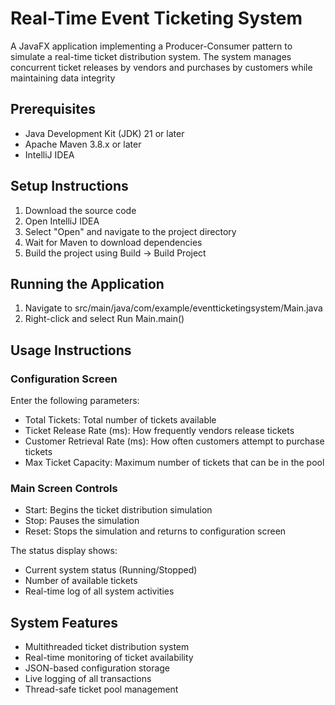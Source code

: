 # Real-Time Event Ticketing System

A JavaFX application implementing a Producer-Consumer pattern to simulate a real-time ticket distribution system. The system manages concurrent ticket releases by vendors and purchases by customers while maintaining data integrity

## Prerequisites

- Java Development Kit (JDK) 21 or later
- Apache Maven 3.8.x or later
- IntelliJ IDEA 

## Setup Instructions

1. Download the source code
2. Open IntelliJ IDEA
3. Select "Open" and navigate to the project directory
4. Wait for Maven to download dependencies
5. Build the project using Build → Build Project

## Running the Application

1. Navigate to src/main/java/com/example/eventticketingsystem/Main.java
2. Right-click and select Run Main.main()

## Usage Instructions

### Configuration Screen

Enter the following parameters:
- Total Tickets: Total number of tickets available
- Ticket Release Rate (ms): How frequently vendors release tickets
- Customer Retrieval Rate (ms): How often customers attempt to purchase tickets
- Max Ticket Capacity: Maximum number of tickets that can be in the pool

### Main Screen Controls

- Start: Begins the ticket distribution simulation
- Stop: Pauses the simulation
- Reset: Stops the simulation and returns to configuration screen

The status display shows:
- Current system status (Running/Stopped)
- Number of available tickets
- Real-time log of all system activities

## System Features

- Multithreaded ticket distribution system
- Real-time monitoring of ticket availability
- JSON-based configuration storage
- Live logging of all transactions
- Thread-safe ticket pool management

